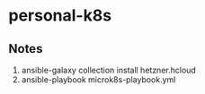 # personal-k8s

## Notes

1. ansible-galaxy collection install hetzner.hcloud
2. ansible-playbook microk8s-playbook.yml
